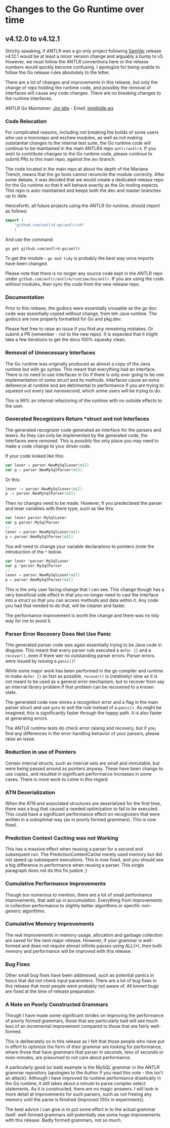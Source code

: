 # Changes to the Go Runtime over time

## v4.12.0 to v4.12.1

Strictly speaking, if ANTLR was a go only project following [SemVer](https://semver.org/) release v4.12.1 would be
at least a minor version change and arguably a bump to v5. However, we must follow the ANTLR conventions here or the
release numbers would quickly become confusing. I apologize for being unable to follow the Go release rules absolutely 
to the letter.

There are a lot of changes and improvements in this release, but only the change of repo holding the runtime code,
and possibly the removal of interfaces will cause any code changes. There are no breaking changes to the runtime
interfaces.

ANTLR Go Maintainer: [Jim Idle](https://github.com/jimidle) - Email:  [jimi@idle.ws](mailto:jimi@idle.ws)

### Code Relocation

For complicated reasons, including not breaking the builds of some users who use a monorepo and eschew modules, as well
as not making substantial changes to the internal test suite, the Go runtime code will continue to be maintained in
the main ANTLR4 repo `antlr/antlr4`. If you wish to contribute changes to the Go runtime code, please continue to submit 
PRs to this main repo, against the `dev` branch.

The code located in the main repo at about the depth of the Mariana Trench, means that the go tools cannot reconcile
the module correctly. After some debate, it was decided that we would create a dedicated release repo for the Go runtime
so that it will behave exactly as the Go tooling expects. This repo is auto-maintained and keeps both the dev and master
branches up to date.

Henceforth, all future projects using the ANTLR Go runtime, should import as follows:

```go
import (
    "github.com/antlr4-go/antlr/v4"
    )
```

And use the command:

```shell
go get github.com/antlr4-go/antlr
```

To get the module - `go mod tidy` is probably the best way once imports have been changed. 

Please note that there is no longer any source code kept in the ANTLR repo under `github.com/antlr/antlr4/runtime/Go/antlr`.
If you are using the code without modules, then sync the code from the new release repo.

### Documentation

Prior to this release, the godocs were essentially unusable as the go doc code was essentially copied without
change, from teh Java runtime. The godocs are now properly formatted for Go and pkg.dev.

Please feel free to raise an issue if you find any remaining mistakes. Or submit a PR (remember - not to the new repo).
It is expected that it might take a few iterations to get the docs 100% squeaky clean.

### Removal of Unnecessary Interfaces

The Go runtime was originally produced as almost a copy of the Java runtime but with go syntax. This meant that everything 
had an interface. There is no need to use interfaces in Go if there is only ever going to be one implementation of
some struct and its methods. Interfaces cause an extra deference at runtime and are detrimental to performance if you
are trying to squeeze out every last nanosecond, which some users will be trying to do.

This is 99% an internal refactoring of the runtime with no outside effects to the user.

### Generated Recognizers Return *struct and not Interfaces

The generated recognizer code generated an interface for the parsers and lexers. As they can only be implemented by the
generated code, the interfaces were removed. This is possibly the only place you may need to make a code change to
your driver code.

If your code looked like this:

```go
var lexer = parser.NewMySqlLexer(nil)
var p = parser.NewMySqlParser(nil)
```

Or this:

```go
lexer := parser.NewMySqlLexer(nil)
p := parser.NewMySqlParser(nil)
```

Then no changes need to be made. However, fi you predeclared the parser and lexer variables with there type, such as like
this:

```go
var lexer parser.MySqlLexer
var p parser.MySqlParser
// ...
lexer = parser.NewMySqlLexer(nil)
p = parser.NewMySqlParser(nil)
```

You will need to change your variable declarations to pointers (note the introduction of the `*` below. 

```go
var lexer *parser.MySqlLexer
var p *parser.MySqlParser
// ...
lexer = parser.NewMySqlLexer(nil)
p = parser.NewMySqlParser(nil)
```

This is the only user facing change that I can see. This change though has a very beneficial side effect in that you
no longer need to cast the interface into a struct so that you can access methods and data within it. Any code you
had that needed to do that, will be cleaner and faster.

The performance improvement is worth the change and there was no tidy way for me to avoid it.

### Parser Error Recovery Does Not Use Panic

THe generated parser code was again essentially trying to be Java code in disguise. This meant that every parser rule
executed a `defer {}` and a `recover()`, even if there wer no outstanding parser errors. Parser errors were issued by
issuing a `panic()`! 

While some major work has been performed in the go compiler and runtime to make `defer {}` as fast as possible, 
`recover()` is (relatively) slow as it is not meant to be used as a general error mechanism, but to recover from say
an internal library problem if that problem can be recovered to a known state. 

The generated code now stores a recognition error and a flag in the main parser struct and use `goto` to exit the
rule instead of a `panic()`. As might be imagined, this is significantly faster through the happy path. It is also 
faster at generating errors.

The ANTLR runtime tests do check error raising and recovery, but if you find any differences in the error handling
behavior of your parsers, please raise an issue. 

### Reduction in use of Pointers

Certain internal structs, such as interval sets are small and immutable, but were being passed around as pointers
anyway. These have been change to use copies, and resulted in significant performance increases in some cases. 
There is more work to come in this regard.

### ATN Deserialization

When the ATN and associated structures are deserialized for the first time, there was a bug that caused a needed
optimization to fail to be executed. This could have a significant performance effect on recognizers that were written
in a suboptimal way (as in poorly formed grammars). This is now fixed.

### Prediction Context Caching was not Working

This has a massive effect when reusing a parser for a second and subsequent run. The PredictionContextCache merely
used memory but did not speed up subsequent executions. This is now fixed, and you should see a big difference in 
performance when reusing a parser. This single paragraph does not do this fix justice ;) 

### Cumulative Performance Improvements

Though too numerous to mention, there are a lot of small performance improvements, that add up in accumulation. Everything
from improvements in collection performance to slightly better algorithms or specific non-generic algorithms. 

### Cumulative Memory Improvements

The real improvements in memory usage, allocation and garbage collection are saved for the next major release. However,
if your grammar is well-formed and does not require almost infinite passes using ALL(*), then both memory and performance
will be improved with this release.

### Bug Fixes

Other small bug fixes have been addressed, such as potential panics in funcs that did not check input parameters. There
are a lot of bug fixes in this release that most people were probably not aware of. All known bugs are fixed at the 
time of release preparation.

### A Note on Poorly Constructed Grammars

Though I have made some significant strides on improving the performance of poorly formed grammars, those that are
particularly bad will see much less of an incremental improvement compared to those that are fairly well-formed.

This is deliberately so in this release as I felt that those people who have put in effort to optimize the form of their
grammar are looking for performance, where those that have grammars that parser in seconds, tens of seconds or even
minutes, are presumed to not care about performance. 

A particularly good (or bad) example is the MySQL grammar in the ANTLR grammar repository (apologies to the Author 
if you read this note - this isn't an attack). Although I have improved its runtime performance
drastically in the Go runtime, it still takes about a minute to parse complex select statements. As it is constructed, 
there are no magic answers. I will look in more detail at improvements for such parsers, such as not freeing any
memory until the parse is finished (improved 100x in experiments).

The best advice I can give is to put some effort in to the actual grammar itself. well-formed grammars will potentially
see some huge improvements with this release. Badly formed grammars, not so much. 